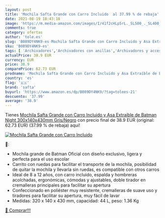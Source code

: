```yaml
---
layout: post
title: 'Mochila Safta Grande con Carro Incluido  al 37.99 % de rebaja'
date: 2021-08-19 18:43:18
image: 'https://m.media-amazon.com/images/I/41f2cHLp5rL._SL500_._SL400_.jpg'
comments: true
category: ofertas
author: 'tole.es'
slug: 'B089DY4NK9-es Mochila Safta Grande con Carro Incluido y Asa Extraíble de...'
sku: 'B089DY4NK9-es'
tags: [ 'Archivadores','Archivadores con anillas','Archivadores y accesorios','Equipaje','Material de oficina','Oficina y papelería','Riñoneras','Riñoneras de moda','mochila','safta', ]
actualPrice: 38.9 EUR
currency: EUR
price: 38.9
comparePrice: 62.73 EUR
prodname: 'Mochila Safta Grande con Carro Incluido y Asa Extraíble de Batman Night  300x140x430mm  Gris/Negro'
country: 'es'
flag: '🇪🇸'
brand: 'safta'
buyurl: 'https://www.amazon.es/dp/B089DY4NK9/?tag=tolees-21'
descuento: '37.99'
average: '38.9'
---
```


Tienes [Mochila Safta Grande con Carro Incluido y Asa Extraíble de Batman Night  300x140x430mm  Gris/Negro](https://www.amazon.es/dp/B089DY4NK9/?tag=tolees-21) con precio final de  38.9 EUR (original: 62.73 EUR) (37.99 %  de rebaja) aqui!

[![Mochila Safta Grande con Carro Incluido ](https://m.media-amazon.com/images/I/41f2cHLp5rL._SL500_._SL400_.jpg)](https://www.amazon.es/dp/B089DY4NK9/?tag=tolees-21)

🔎:

- Mochila grande de Batman Oficial con diseño exclusivo, ligera y perfecta para el uso escolar
- Carrito con ruedas para facilitar el transporte de la mochila, posibilidad de quitar la mochila y llevarla sin ruedas, es compatible con otros carros
- Ideal de 8 a 12 años, con carro incluido, espalda y hombreras acolchadas, ergonómicas, cómodas y ajustables, doble tirador en cremalleras principales para facilitar su apertura
- Confeccionado en poliéster muy resistente, cremalleras de suave uso y tiradores para facilitar su apertura, muy fácil de lavar
- Medidas: 320 x 140 x 430 mm, capacidad: 44 L, peso: 1.36 Kg

[🛒 Comprar!!!](https://www.amazon.es/dp/B089DY4NK9/?tag=tolees-21)
